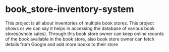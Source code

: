 # book_store-inventory-system
This project is all about inventories of multiple book stores. This project shows or we can say it helps in accessing the database of various book stores(whole sales). Through this book store owner can keep online records of the book available in the book store, also book store owner can fetch details from Google and add more books to their store
